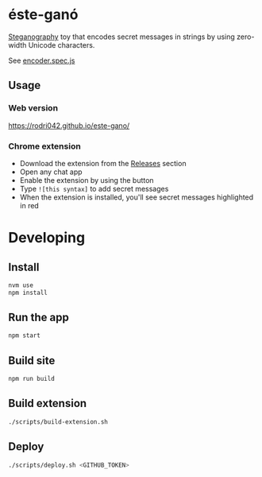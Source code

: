 # éste-ganó

[Steganography](https://en.wikipedia.org/wiki/Steganography) toy that encodes secret messages in strings by using zero-width Unicode characters.

See [encoder.spec.js](src/encoder.spec.js)

## Usage

### Web version

https://rodri042.github.io/este-gano/

### Chrome extension

- Download the extension from the [Releases](https://github.com/rodri042/este-gano/releases) section
- Open any chat app
- Enable the extension by using the button
- Type `![this syntax]` to add secret messages
- When the extension is installed, you'll see secret messages highlighted in red

# Developing

## Install

```bash
nvm use
npm install
```

## Run the app

```bash
npm start
```

## Build site

```bash
npm run build
```

## Build extension

```bash
./scripts/build-extension.sh
```

## Deploy

```bash
./scripts/deploy.sh <GITHUB_TOKEN>
```

